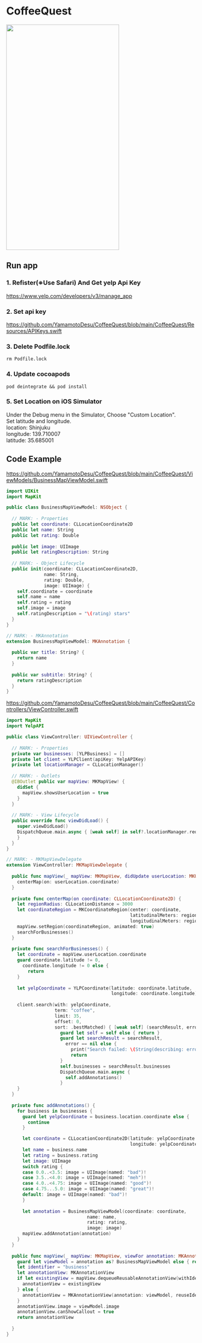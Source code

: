 # CoffeeQuest
<img src="https://user-images.githubusercontent.com/47273077/129432462-12add16c-d8d3-4210-ae2c-4b095150d56c.png" width="300" height="600">

## Run app
### 1. Refister(※Use Safari) And Get yelp Api Key
https://www.yelp.com/developers/v3/manage_app

### 2. Set api key  
https://github.com/YamamotoDesu/CoffeeQuest/blob/main/CoffeeQuest/Resources/APIKeys.swift

### 3. Delete Podfile.lock  
```
rm Podfile.lock 
```

### 4. Update cocoapods
```
pod deintegrate && pod install
```

### 5. Set Location on iOS Simulator  
Under the Debug menu in the Simulator, Choose "Custom Location".  
Set latitude and longitude.  
location: Shinjuku  
longitude: 139.710007  
latitude: 35.685001  

## Code Example  
https://github.com/YamamotoDesu/CoffeeQuest/blob/main/CoffeeQuest/ViewModels/BusinessMapViewModel.swift  
```swift  
import UIKit
import MapKit

public class BusinessMapViewModel: NSObject {
  
  // MARK: - Properties
  public let coordinate: CLLocationCoordinate2D
  public let name: String
  public let rating: Double
  
  public let image: UIImage
  public let ratingDescription: String
  
  // MARK: - Object Lifecycle
  public init(coordinate: CLLocationCoordinate2D,
              name: String,
              rating: Double,
              image: UIImage) {
    self.coordinate = coordinate
    self.name = name
    self.rating = rating
    self.image = image
    self.ratingDescription = "\(rating) stars"
  }
}

// MARK: - MKAnnotation
extension BusinessMapViewModel: MKAnnotation {
  
  public var title: String? {
    return name
  }
  
  public var subtitle: String? {
    return ratingDescription
  }
}

```  

https://github.com/YamamotoDesu/CoffeeQuest/blob/main/CoffeeQuest/Controllers/ViewController.swift  
```swift  
import MapKit
import YelpAPI

public class ViewController: UIViewController {
  
  // MARK: - Properties
  private var businesses: [YLPBusiness] = []
  private let client = YLPClient(apiKey: YelpAPIKey)
  private let locationManager = CLLocationManager()
  
  // MARK: - Outlets
  @IBOutlet public var mapView: MKMapView! {
    didSet {
      mapView.showsUserLocation = true
    }
  }
  
  // MARK: - View Lifecycle
  public override func viewDidLoad() {
    super.viewDidLoad()
    DispatchQueue.main.async { [weak self] in self?.locationManager.requestWhenInUseAuthorization()
    }
  }
}

// MARK: - MKMapViewDelegate
extension ViewController: MKMapViewDelegate {
  
  public func mapView(_ mapView: MKMapView, didUpdate userLocation: MKUserLocation) {
    centerMap(on: userLocation.coordinate)
  }
  
  private func centerMap(on coordinate: CLLocationCoordinate2D) {
    let regionRadius: CLLocationDistance = 3000
    let coordinateRegion = MKCoordinateRegion(center: coordinate,
                                              latitudinalMeters: regionRadius,
                                              longitudinalMeters: regionRadius)
    mapView.setRegion(coordinateRegion, animated: true)
    searchForBusinesses()
  }
  
  private func searchForBusinesses() {
    let coordinate = mapView.userLocation.coordinate
    guard coordinate.latitude != 0,
      coordinate.longitude != 0 else {
        return
    }
    
    let yelpCoordinate = YLPCoordinate(latitude: coordinate.latitude,
                                       longitude: coordinate.longitude)
    
    client.search(with: yelpCoordinate,
                  term: "coffee",
                  limit: 35,
                  offset: 0,
                  sort: .bestMatched) { [weak self] (searchResult, error) in
                    guard let self = self else { return }
                    guard let searchResult = searchResult,
                      error == nil else {
                        print("Search failed: \(String(describing: error))")
                        return
                    }
                    self.businesses = searchResult.businesses
                    DispatchQueue.main.async {
                      self.addAnnotations()
                    }
    }
  }
  
  private func addAnnotations() {
    for business in businesses {
      guard let yelpCoordinate = business.location.coordinate else {
        continue
      }

      let coordinate = CLLocationCoordinate2D(latitude: yelpCoordinate.latitude,
                                              longitude: yelpCoordinate.longitude)
      let name = business.name
      let rating = business.rating
      let image: UIImage
      switch rating {
      case 0.0..<3.5: image = UIImage(named: "bad")!
      case 3.5..<4.0: image = UIImage(named: "meh")!
      case 4.0..<4.75: image = UIImage(named: "good")!
      case 4.75...5.0: image = UIImage(named: "great")!
      default: image = UIImage(named: "bad")!
      }
      
      let annotation = BusinessMapViewModel(coordinate: coordinate,
                              name: name,
                              rating: rating,
                              image: image)
      mapView.addAnnotation(annotation)
    }
  }
  
  public func mapView(_ mapView: MKMapView, viewFor annotation: MKAnnotation) -> MKAnnotationView? {
    guard let viewModel = annotation as? BusinessMapViewModel else { return nil }
    let identifier = "business"
    let annotationView: MKAnnotationView
    if let existingView = mapView.dequeueReusableAnnotationView(withIdentifier: identifier) {
      annotationView = existingView
    } else {
      annotationView = MKAnnotationView(annotation: viewModel, reuseIdentifier: identifier)
    }
    annotationView.image = viewModel.image
    annotationView.canShowCallout = true
    return annotationView
    
  }
}


```  
